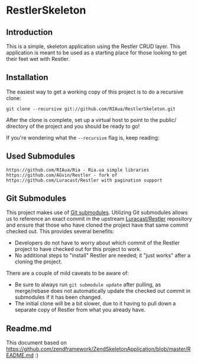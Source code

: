 RestlerSkeleton
=======================

Introduction
------------
This is a simple, skeleton application using the Restler CRUD layer. This application 
is meant to be used as a starting place for those looking to get their feet wet with 
Restler.


Installation
------------
The easiest way to get a working copy of this project is to do a recursive
clone:

    git clone --recursive git://github.com/RIAua/RestlerSkeleton.git

After the clone is complete, set up a virtual host to point to the public/
directory of the project and you should be ready to go!

If you're wondering what the `--recursive` flag is, keep reading:

Used Submodules
--------------

    https://github.com/RIAua/Ria - Ria.ua simple libraries
    https://github.com/AGvin/Restler - fork of https://github.com/Luracast/Restler with pagination support

Git Submodules
--------------
This project makes use of [Git submodules](http://book.git-scm.com/5_submodules.html).
Utilizing Git submodules allows us to reference an exact commit in the upstream
[Luracast/Restler](https://github.com/Luracast/Restler) repository and ensure
that those who have cloned the project have that same commit checked out. This
provides several benefits:

* Developers do not have to worry about which commit of the Restler project to have
  checked out for this project to work.
* No additional steps to "install" Restler are needed; it "just works"
  after a cloning the project.

There are a couple of mild caveats to be aware of:

* Be sure to always run `git submodule update` after pulling, as merge/rebase
  does not automatically update the checked out commit in submodules if it has
  been changed.
* The initial clone will be a bit slower, due to it having to pull down a
  separate copy of Restler from what you already have.

Readme.md
--------------
This document based on https://github.com/zendframework/ZendSkeletonApplication/blob/master/README.md
:)